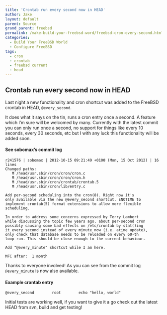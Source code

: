 ```yaml
---
title: 'Crontab run every second now in HEAD'
author: Jake
layout: default
parent: Source
grand_parent: freebsd
permalink: /make-build-your-freebsd-word/freebsd-cron-every-second.html
categories:
  - Build Your FreeBSD World
  - Configure FreeBSD
tags:
  - cron
  - crontab
  - freebsd current
  - head
---
```

## Crontab run every second now in HEAD
Last night a new functionality and cron shortcut was added to the FreeBSD crontab in HEAD, `@every_second`.

It does what it says on the tin, runs a cron entry once a second. A feature which I&#8217;m sure will be welcomed by many. Currently with the latest commit you can only run once a second, no support for things like every 10 seconds, every 30 seconds, etc but I with any luck this functionality will be added soon.

#### See sobomax&#8217;s commit log

```
r241576 | sobomax | 2012-10-15 09:21:49 +0100 (Mon, 15 Oct 2012) | 16 lines
Changed paths:
   M /head/usr.sbin/cron/cron/cron.c
   M /head/usr.sbin/cron/cron/cron.h
   M /head/usr.sbin/cron/crontab/crontab.5
   M /head/usr.sbin/cron/lib/entry.c

Add per-second scheduling into the cron(8). Right now it's
only available via the new @every_second shortcut. ENOTIME to
implement crontab(5) format extensions to allow more flexible
scheduling.

In order to address some concerns expressed by Terry Lambert
while discussing the topic few years ago, about per-second cron
possibly causing some bad effects on /etc/crontab by stat()ing
it every second instead of every minute now (i.e. atime update),
only check that database needs to be reloaded on every 60-th
loop run. This should be close enough to the current behaviour.

Add "@every_minute" shortcut while I am here.

MFC after:	1 month
```

Thanks to everyone involved! As you can see from the commit log `@every_minute` is now also available.

#### Example crontab entry

```
@every_second        root        echo "hello, world"
```

Initial tests are working well, if you want to give it a go check out the latest HEAD from svn, build and get testing!